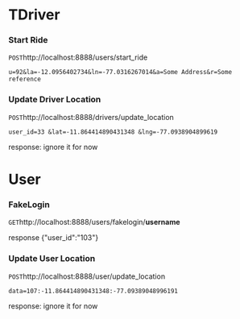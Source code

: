 TDriver
============



### Start Ride
`POST`http://localhost:8888/users/start_ride

`u=92&la=-12.0956402734&ln=-77.0316267014&a=Some Address&r=Some reference`

### Update Driver Location
`POST`http://localhost:8888/drivers/update_location

`user_id=33
  &lat=-11.864414890431348
  &lng=-77.0938904899619`

response:
ignore it for now


User 
====

### FakeLogin
`GET`http://localhost:8888/users/fakelogin/**username**

response
{"user_id":"103"}

### Update User Location
`POST`http://localhost:8888/user/update_location

`data=107:-11.864414890431348:-77.09389048996191`

response:
ignore it for now
